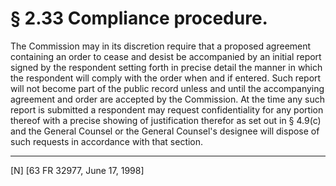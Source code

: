 # § 2.33   Compliance procedure.

The Commission may in its discretion require that a proposed agreement containing an order to cease and desist be accompanied by an initial report signed by the respondent setting forth in precise detail the manner in which the respondent will comply with the order when and if entered. Such report will not become part of the public record unless and until the accompanying agreement and order are accepted by the Commission. At the time any such report is submitted a respondent may request confidentiality for any portion thereof with a precise showing of justification therefor as set out in § 4.9(c) and the General Counsel or the General Counsel's designee will dispose of such requests in accordance with that section.



---

[N] [63 FR 32977, June 17, 1998]




